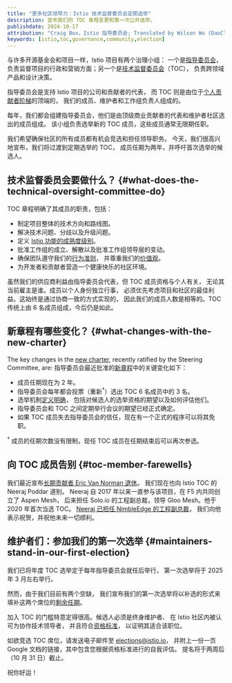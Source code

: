 ```yaml
---
title: "更多社区领导力：Istio 技术监督委员会定期选举"
description: 宣布我们的 TOC 章程变更和第一次公开选举。
publishdate: 2024-10-17
attribution: "Craig Box，Istio 指导委员会; Translated by Wilson Wu (DaoCloud)"
keywords: [istio,toc,governance,community,election]
---
```


与许多开源基金会和项目一样，Istio 项目有两个治理小组：
一个是[指导委员会](https://github.com/istio/community/blob/master/steering/CHARTER.md)，
负责监督项目的行政和营销方面；另一个是[技术监督委员会](https://github.com/istio/community/blob/master/TECH-OVERSIGHT-COMMITTEE.md)（TOC），
负责跨领域产品和设计决策。

指导委员会是支持 Istio 项目的公司和贡献者的代表，
而 TOC 则是由位于[个人贡献者阶梯](https://github.com/istio/community/blob/master/ROLES.md)的顶端的，
我们的成员、维护者和工作组负责人组成的。

每年，我们都会组建指导委员会，他们是由顶级商业贡献者的代表和维护者社区选出的成员组成。
该小组负责选举新的 TOC 成员，这些成员通常无限期任职。

我们希望确保社区的所有成员都有机会竞选和担任领导职务。
今天，我们很高兴地宣布，我们将过渡到定期选举的 TOC，
成员任期为两年，并呼吁首次选举的候选人。

## 技术监督委员会要做什么？ {#what-does-the-technical-oversight-committee-do}

TOC 章程明确了其成员的职责，包括：

* 制定项目整体的技术方向和路线图。
* 解决技术问题、分歧以及升级问题。
* 定义 [Istio 功能的成熟度级别](/zh/docs/releases/feature-stages/)。
* 批准工作组的成立、解散以及批准工作组领导层的变动。
* 确保团队遵守我们的[行为准则](https://github.com/istio/community/blob/master/CONTRIBUTING.md#code-of-conduct)，
  并尊重我们的[价值观](https://github.com/istio/community/blob/master/VALUES.md)。
* 为开发者和贡献者营造一个健康快乐的社区环境。

虽然我们的供应商利益由指导委员会代表，但 TOC 成员资格与个人有关，
无论其当前雇主是谁。成员以个人身份独立行事，
必须优先考虑项目和社区的最佳利益。这始终是通过协商一致的方式实现的，
因此我们的成员人数是相等的。TOC 传统上由 6 名成员组成，今后仍是如此。

## 新章程有哪些变化？ {#what-changes-with-the-new-charter}

The key changes in the [new charter](https://github.com/istio/community/blob/master/TECH-OVERSIGHT-COMMITTEE.md#charter), recently ratified by the Steering Committee, are:
指导委员会最近批准的[新章程](https://github.com/istio/community/blob/master/TECH-OVERSIGHT-COMMITTEE.md#charter)中的关键变化如下：

* 成员任期现在为 2 年。
* 指导委员会每年都会投票（重新<sup>†</sup>）选出 TOC 6 名成员中的 3 名。
* 选举机制[定义明确](https://github.com/istio/community/blob/master/TECH-OVERSIGHT-COMMITTEE.md#qualification-and-eligibility)，
  包括对候选人的选举资格的期望以及如何评估他们。
* 指导委员会和 TOC 之间定期举行会议的期望已经正式确定。
* 如果 TOC 成员失去指导委员会的信任，现在有一个正式的程序可以将其免职。

<sup>†</sup> 成员的任期次数没有限制，现任 TOC 成员在任期结束后可以再次参选。

## 向 TOC 成员告别 {#toc-member-farewells}

我们最近宣布[长期贡献者 Eric Van Norman 退休](/zh/news/releases/1.22.x/announcing-1.22/#a-thank-you)。
我们现在也向 Istio TOC 的 Neeraj Poddar 道别。
Neeraj 自 2017 年以来一直参与该项目，在 F5 内共同创立了 Aspen Mesh，
后来担任 Solo.io 的工程副总裁，领导 Gloo Mesh。他于 2020 年首次当选 TOC。
[Neeraj 已担任 NimbleEdge 的工程副总裁](https://www.linkedin.com/feed/update/urn:li:activity:7251958639400206336/)，
我们向他表示祝贺，并祝他未来一切顺利。

## 维护者们：参加我们的第一次选举 {#maintainers-stand-in-our-first-election}

我们已将年度 TOC 选举定于每年指导委员会就任后举行，
第一次选举将于 2025 年 3 月左右举行。

然而，由于我们目前有两个空缺，
我们宣布我们的第一次选举将以补选的形式来填补这两个席位的[剩余任期](https://github.com/istio/community/blob/master/TECH-OVERSIGHT-COMMITTEE.md#members)。

加入 TOC 的门槛特意定得很高。候选人必须是终身维护者、
在 Istio 社区内被认可为协作技术领导者，
并且符合[资格标准](https://github.com/istio/community/blob/master/TECH-OVERSIGHT-COMMITTEE.md#qualification-and-eligibility)，
以证明其适合该职位。

如欲竞选 TOC 席位，请发送电子邮件至 [elections@istio.io](mailto:elections@istio.io)，
并附上一份一页 Google 文档的链接，其中包含您根据资格标准进行的自我评估。
提名将于两周后（10 月 31 日）截止。

祝你好运！
